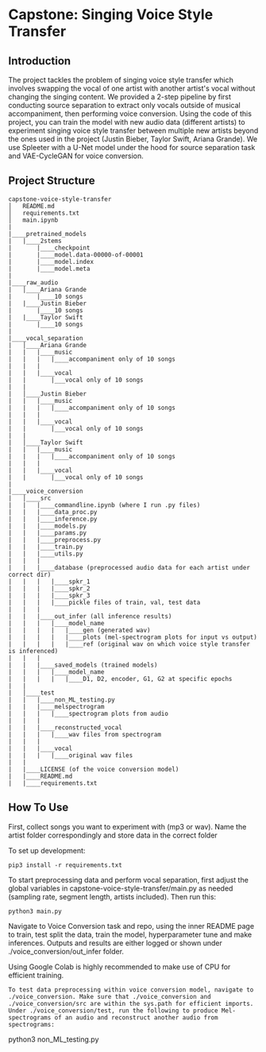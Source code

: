 # Capstone: Singing Voice Style Transfer

## Introduction

The project tackles the problem of singing voice style transfer which involves swapping the vocal of one artist with another artist's vocal without changing the singing content. We provided a 2-step pipeline by first conducting source separation to extract only vocals outside of musical accompaniment, then performing voice conversion. Using the code of this project, you can train the model with new audio data (different artists) to experiment singing voice style transfer between multiple new artists beyond the ones used in the project (Justin Bieber, Taylor Swift, Ariana Grande). We use Spleeter with a U-Net model under the hood for source separation task and VAE-CycleGAN for voice conversion. 

## Project Structure

```
capstone-voice-style-transfer
│   README.md
│   requirements.txt    
│   main.ipynb
|
|____pretrained_models
|   |____2stems
|       |____checkpoint
|       |____model.data-00000-of-00001
|       |____model.index
|       |____model.meta
|
|____raw_audio
|   │____Ariana Grande
|       |____10 songs
|   |____Justin Bieber
|       |____10 songs
|   |____Taylor Swift
|       |____10 songs
|       
|____vocal_separation
|   │____Ariana Grande
|   |   |____music
|   |   |   |____accompaniment only of 10 songs
|   |   |
|   |   |____vocal
|   |       |___vocal only of 10 songs
|   |
|   │____Justin Bieber
|   |   |____music
|   |   |   |____accompaniment only of 10 songs
|   |   |
|   |   |____vocal
|   |       |___vocal only of 10 songs
|   |
|   │____Taylor Swift
|   |   |____music
|   |   |   |____accompaniment only of 10 songs
|   |   |
|   |   |____vocal
|   |       |___vocal only of 10 songs
|
|____voice_conversion
|   │____src
|   |   |____commandline.ipynb (where I run .py files)
|   |   |____data_proc.py
|   |   |____inference.py
|   |   |____models.py
|   |   |____params.py
|   |   |____preprocess.py
|   |   |____train.py
|   |   |____utils.py
|   |   |
|   |   |____database (preprocessed audio data for each artist under correct dir)
|   |   |   |____spkr_1 
|   |   |   |____spkr_2
|   |   |   |____spkr_3
|   |   |   |____pickle files of train, val, test data
|   |   |
|   |   |____out_infer (all inference results)
|   |   |   |____model_name
|   |   |   |   |____gen (generated wav)
|   |   |   |   |____plots (mel-spectrogram plots for input vs output)
|   |   |   |   |____ref (original wav on which voice style transfer is inferenced)
|   |   |
|   |   |____saved_models (trained models)
|   |   |   |____model_name
|   |   |   |   |____D1, D2, encoder, G1, G2 at specific epochs
|   |
|   │____test
|   |   |____non_ML_testing.py
|   |   |____melspectrogram
|   |   |   |____spectrogram plots from audio
|   |   |
|   |   |____reconstructed_vocal
|   |   |   |____wav files from spectrogram
|   |   |
|   |   |____vocal
|   |   |   |____original wav files
|   |
|   |____LICENSE (of the voice conversion model)
|   |____README.md
|   |____requirements.txt
```

## How To Use

First, collect songs you want to experiment with (mp3 or wav). Name the artist folder correspondingly and store data in the correct folder

To set up development:
```
pip3 install -r requirements.txt
```

To start preprocessing data and perform vocal separation, first adjust the global variables in capstone-voice-style-transfer/main.py as needed (sampling rate, segment length, artists included). Then run this:
```
python3 main.py
```

Navigate to Voice Conversion task and repo, using the inner README page to train, test split the data, train the model, hyperparameter tune and make inferences. Outputs and results are either logged or shown under ./voice_conversion/out_infer folder.

Using Google Colab is highly recommended to make use of CPU for efficient training.
```
To test data preprocessing within voice conversion model, navigate to ./voice_conversion. Make sure that ./voice_conversion and ./voice_conversion/src are within the sys.path for efficient imports. Under ./voice_conversion/test, run the following to produce Mel-spectrograms of an audio and reconstruct another audio from spectrograms:
```
python3 non_ML_testing.py
```